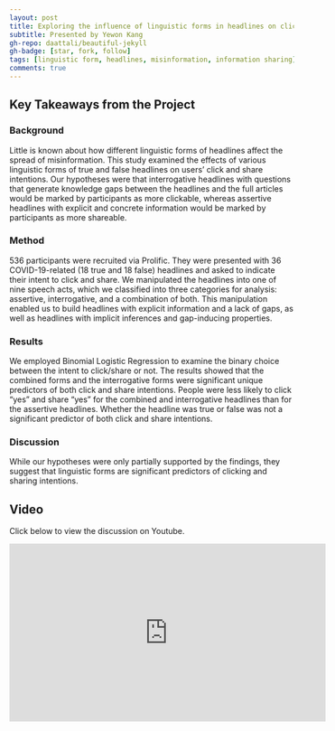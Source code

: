```yaml
---
layout: post
title: Exploring the influence of linguistic forms in headlines on click and share intentions
subtitle: Presented by Yewon Kang
gh-repo: daattali/beautiful-jekyll
gh-badge: [star, fork, follow]
tags: [linguistic form, headlines, misinformation, information sharing]
comments: true
---
```


## Key Takeaways from the Project

### Background
Little is known about how different linguistic forms of headlines affect the spread of misinformation. This study examined the effects of various linguistic forms of true and false headlines on users’ click and share intentions. Our hypotheses were that interrogative headlines with questions that generate knowledge gaps between the headlines and the full articles would be marked by participants as more clickable, whereas assertive headlines with explicit and concrete information would be marked by participants as more shareable.

### Method
536 participants were recruited via Prolific. They were presented with 36 COVID-19-related (18 true and 18 false) headlines and asked to indicate their intent to click and share. We manipulated the headlines into one of nine speech acts, which we classified into three categories for analysis: assertive, interrogative, and a combination of both. This manipulation enabled us to build headlines with explicit information and a lack of gaps, as well as headlines with implicit inferences and gap-inducing properties.

### Results
We employed Binomial Logistic Regression to examine the binary choice between the intent to click/share or not. The results showed that the combined forms and the interrogative forms were significant unique predictors of both click and share intentions. People were less likely to click “yes” and share “yes” for the combined and interrogative headlines than for the assertive headlines. Whether the headline was true or false was not a significant predictor of both click and share intentions.

### Discussion
While our hypotheses were only partially supported by the findings, they suggest that linguistic forms are significant predictors of clicking and sharing intentions.

## Video

Click below to view the discussion on Youtube.

<iframe width="560" height="315" src="https://www.youtube.com/watch?v=k7YsByyCMBM" title="YouTube video player" frameborder="0" allow="accelerometer; autoplay; clipboard-write; encrypted-media; gyroscope; picture-in-picture; web-share" allowfullscreen></iframe>

